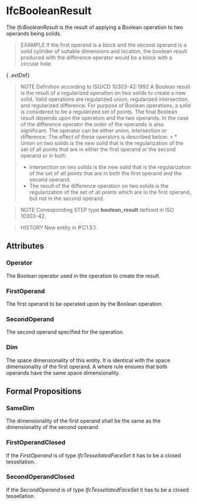 # IfcBooleanResult

The _IfcBooleanResult_ is the result of applying a Boolean operation to two operands being solids.

> EXAMPLE  If the first operand is a block and the second operand is a solid cylinder of suitable dimensions and location, the boolean result produced with the difference operator would be a block with a circular hole.

{ .extDef}
> NOTE  Definition according to ISO/CD 10303-42:1992
> A Boolean result is the result of a regularized operation on two solids to create a new solid. Valid operations are regularized union, regularized intersection, and regularized difference. For purpose of Boolean operations, a solid is considered to be a regularized set of points. The final Boolean result depends upon the operation and the two operands. In the case of the difference operator the order of the operands is also significant. The operator can be either union, intersection or difference. The effect of these operators is described below: > * Union on two solids is the new solid that is the regularization of the set of all points that are in either the first operand or the second operand or in both.
> * Intersection on two solids is the new solid that is the regularization of the set of all points that are in both the first operand and the second operand.
> * The result of the difference operation on two solids is the regularization of the set of all points which are in the first operand, but not in the second operand.

> NOTE  Corresponding STEP type **boolean_result** defined in ISO 10303-42.

> HISTORY  New entity in IFC1.5.1.

## Attributes

### Operator
The Boolean operator used in the operation to create the result.

### FirstOperand
The first operand to be operated upon by the Boolean operation.

### SecondOperand
The second operand specified for the operation.

### Dim
The space dimensionality of this entity. It is identical with the space dimensionality of the first operand. A where rule ensures that both operands have the same space dimensionality.

## Formal Propositions

### SameDim
The dimensionality of the first operand shall be the same as the dimensionality of the second operand.

### FirstOperandClosed
If the _FirstOperand_ is of type _IfcTessellatedFaceSet_ it has to be a closed tessellation.

### SecondOperandClosed
If the _SecondOperand_ is of type _IfcTessellatedFaceSet_ it has to be a closed tessellation.
